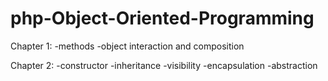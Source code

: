 # php-Object-Oriented-Programming
Chapter 1:
-methods
-object interaction and composition

Chapter 2:
-constructor
-inheritance
-visibility
-encapsulation
-abstraction
